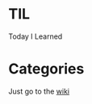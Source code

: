 # TIL
Today I Learned

# Categories

Just go to the [wiki](https://github.com/sukorenomw/TIL/wiki)

